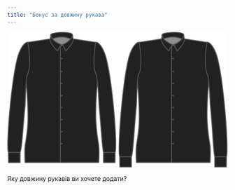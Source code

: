```yaml
---
title: "Бонус за довжину рукава"
---
```


![Бонус за довжину рукава](sleevelengthbonus.svg)

Яку довжину рукавів ви хочете додати?




